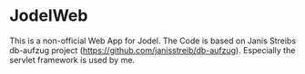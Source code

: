 # JodelWeb

This is a non-official Web App for Jodel. The Code is based on Janis Streibs db-aufzug project (https://github.com/janisstreib/db-aufzug). Especially the servlet framework is used by me. 
